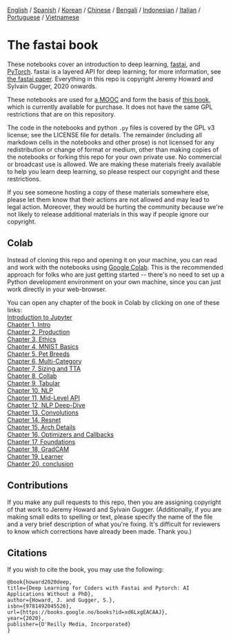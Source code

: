 [English](./README.md) / [Spanish](./README_es.md) / [Korean](./README_ko.md) / [Chinese](./README_zh.md) / [Bengali](./README_bn.md) / [Indonesian](./README_id.md) / [Italian](./README_it.md) / [Portuguese](./README_pt.md) / [Vietnamese](./README_vn.md)

# The fastai book

These notebooks cover an introduction to deep learning, [fastai](https://docs.fast.ai/), and [PyTorch](https://pytorch.org/). fastai is a layered API for deep learning; for more information, see [the fastai paper](https://www.mdpi.com/2078-2489/11/2/108). Everything in this repo is copyright Jeremy Howard and Sylvain Gugger, 2020 onwards.

These notebooks are used for [a MOOC](https://course.fast.ai) and form the basis of [this book](https://www.amazon.com/Deep-Learning-Coders-fastai-PyTorch/dp/1492045527), which is currently available for purchase. It does not have the same GPL restrictions that are on this repository.

The code in the notebooks and python `.py` files is covered by the GPL v3 license; see the LICENSE file for details. The remainder (including all markdown cells in the notebooks and other prose) is not licensed for any redistribution or change of format or medium, other than making copies of the notebooks or forking this repo for your own private use. No commercial or broadcast use is allowed. We are making these materials freely available to help you learn deep learning, so please respect our copyright and these restrictions.

If you see someone hosting a copy of these materials somewhere else, please let them know that their actions are not allowed and may lead to legal action. Moreover, they would be hurting the community because we're not likely to release additional materials in this way if people ignore our copyright.

## Colab

Instead of cloning this repo and opening it on your machine, you can read and work with the notebooks using [Google Colab](https://research.google.com/colaboratory/). This is the recommended approach for folks who are just getting started -- there's no need to set up a Python development environment on your own machine, since you can just work directly in your web-browser.

You can open any chapter of the book in Colab by clicking on one of these links:  
[Introduction to Jupyter](https://colab.research.google.com/github/fastai/fastbook/blob/master/app_jupyter.ipynb)  
[Chapter 1, Intro](https://colab.research.google.com/github/fastai/fastbook/blob/master/01_intro.ipynb)  
[Chapter 2, Production](https://colab.research.google.com/github/fastai/fastbook/blob/master/02_production.ipynb)  
[Chapter 3, Ethics](https://colab.research.google.com/github/fastai/fastbook/blob/master/03_ethics.ipynb)  
[Chapter 4, MNIST Basics](https://colab.research.google.com/github/fastai/fastbook/blob/master/04_mnist_basics.ipynb)  
[Chapter 5, Pet Breeds](https://colab.research.google.com/github/fastai/fastbook/blob/master/05_pet_breeds.ipynb)  
[Chapter 6, Multi-Category](https://colab.research.google.com/github/fastai/fastbook/blob/master/06_multicat.ipynb)  
[Chapter 7, Sizing and TTA](https://colab.research.google.com/github/fastai/fastbook/blob/master/07_sizing_and_tta.ipynb)  
[Chapter 8, Collab](https://colab.research.google.com/github/fastai/fastbook/blob/master/08_collab.ipynb)  
[Chapter 9, Tabular](https://colab.research.google.com/github/fastai/fastbook/blob/master/09_tabular.ipynb)  
[Chapter 10, NLP](https://colab.research.google.com/github/fastai/fastbook/blob/master/10_nlp.ipynb)  
[Chapter 11, Mid-Level API](https://colab.research.google.com/github/fastai/fastbook/blob/master/11_midlevel_data.ipynb)  
[Chapter 12, NLP Deep-Dive](https://colab.research.google.com/github/fastai/fastbook/blob/master/12_nlp_dive.ipynb)  
[Chapter 13, Convolutions](https://colab.research.google.com/github/fastai/fastbook/blob/master/13_convolutions.ipynb)  
[Chapter 14, Resnet](https://colab.research.google.com/github/fastai/fastbook/blob/master/14_resnet.ipynb)  
[Chapter 15, Arch Details](https://colab.research.google.com/github/fastai/fastbook/blob/master/15_arch_details.ipynb)  
[Chapter 16, Optimizers and Callbacks](https://colab.research.google.com/github/fastai/fastbook/blob/master/16_accel_sgd.ipynb)  
[Chapter 17, Foundations](https://colab.research.google.com/github/fastai/fastbook/blob/master/17_foundations.ipynb)  
[Chapter 18, GradCAM](https://colab.research.google.com/github/fastai/fastbook/blob/master/18_CAM.ipynb)  
[Chapter 19, Learner](https://colab.research.google.com/github/fastai/fastbook/blob/master/19_learner.ipynb)  
[Chapter 20, conclusion](https://colab.research.google.com/github/fastai/fastbook/blob/master/20_conclusion.ipynb)


## Contributions

If you make any pull requests to this repo, then you are assigning copyright of that work to Jeremy Howard and Sylvain Gugger. (Additionally, if you are making small edits to spelling or text, please specify the name of the file and a very brief description of what you're fixing. It's difficult for reviewers to know which corrections have already been made. Thank you.)

## Citations

If you wish to cite the book, you may use the following:

```
@book{howard2020deep,
title={Deep Learning for Coders with Fastai and Pytorch: AI Applications Without a PhD},
author={Howard, J. and Gugger, S.},
isbn={9781492045526},
url={https://books.google.no/books?id=xd6LxgEACAAJ},
year={2020},
publisher={O'Reilly Media, Incorporated}
}
```

